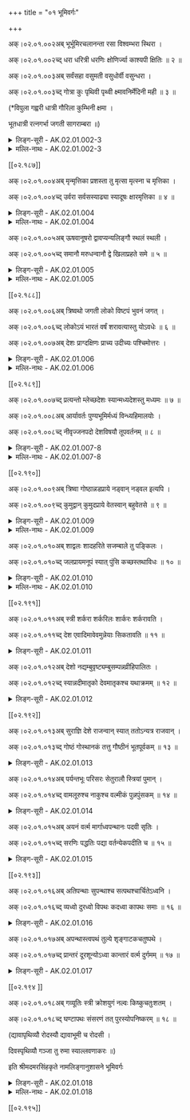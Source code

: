 +++
title = "०१ भूमिवर्गः"

+++

अक्।०२.०१.००२अब् भूर्भूमिरचलानन्ता रसा विश्वम्भरा स्थिरा ।

अक्।०२.०१.००२च्द् धरा धरित्री धरणिः क्षोणिर्ज्या काश्यपी क्षितिः ॥ २ ॥

अक्।०२.०१.००३अब् सर्वंसहा वसुमती वसुधोर्वी वसुन्धरा ।

अक्।०२.०१.००३च्द् गोत्रा कुः पृथिवी पृथ्वी क्ष्मावनिर्मेदिनी मही ॥ ३ ॥

(*विपुला गह्वरी धात्री गौरिला कुम्भिनी क्षमा ।

भूतधात्री रत्नगर्भा जगती सागराम्बरा ॥)

<details><summary>लिङ्ग-सूरी - AK.02.01.002-3</summary>

भूरिति—भवति सर्वमस्यामिति भूः । ʻभू सत्तायाम् । ऊकारान्तोऽयं स्त्रीलिङ्गः । अव्ययं तु रेफान्तः । अस्यामिदम् अभूदिति भूमिः । न चलतीत्यचला । ʻचल कम्पने । न विद्यतेऽन्तो यस्याः सा अनन्ता । रस्यते आस्वाद्यत इति रसा । ʻरस आस्वादने । रसतीति वा । ʻरस शब्दे । रसा अत्र सन्तीति वा । विश्वं बिभर्तीति विश्वम्भरा । ʻडुभृञ् धारणपोषणयोः' । स्थिरत्वात् स्थिरा । तिष्ठति सर्वमस्यामिति वा । ʻष्ठा गतिनिवृत्तौ' ध्रियते नृपैरिति धरा । धरति विश्वमिति वा । ʻधृञ् धारणे । धरित्री धरणिश्च । क्षौतीति क्षोणिः । क्षोणी च । ʻटुक्षु शब्दे । जिनाति सर्वमस्यामिति ज्या । ʻज्या वयोहानौ' । जिनाति सर्वान् पार्थिवानिति वा । कश्यपस्येयं काश्यपी । क्षियन्ति निवसन्ति सर्वेऽस्यामिति क्षितिः । ʻक्षि निनासगत्योः' । सर्वं भारं सहत इति सर्वंसहा । ʻषह मर्षणे । वसु धनमस्यामस्तीति वसुमती । वसु दधातीति वसुधा । ʻडुधाञ् धारणपोषणयोः' । ऊर्णूयते पर्वतैरित्युर्वी । ʻऊर्णुञ् आच्छादने । उरुत्वात् विस्तीर्णत्वाद्वा । वसु धारयतीति वसुन्धरा । ʻधृ धारणे । गोत्राः शैलाः सन्त्यस्यामिति गोत्रा । तृणादिना गवादीन् त्रायत इति वा । ʻत्रैङ् पालने । कौति ध्वनतीति कुः । ʻकु शब्दे । पृथुत्वात् पृथिवी । पृथ्वी च । पृथुना वैन्येन सत्कृता वा । प्रथते वा । ʻप्रथ प्रख्याने । क्षमते भारं क्ष्मा । ʻक्षमूष् सहने । क्ष्मायते विधूनयते नृपनाशायेति वा । ʻक्ष्मायी विधूनने । अव्यते नृपैरित्यवनिः । स्वयमवति प्रजा इति वा । ʻअव रक्षणे । मधुकैटभदैत्यमेदोयोगात् मेदिनी । ʻञिमिदा स्नेहने । मह्यत इति मही । ʻमह पूजायाम् । महिर्वा । अत्र भूम्यवनिक्षितिक्षोणिमहिधरणिशब्दाः कृदिकारान्ताः । भूनामानि ॥ २-३ ॥
</details>

<details><summary>मल्लि-नाथः - AK.02.01.002-3</summary>

भूर्भूमिः—मही । भूमिनामानि । ʻमहिः सर्वंसहा मही इति वैजयन्तीपाठात् (पृ। ३५, श्लो। ३) महिशब्दोऽप्यस्ति । अनुक्तम्—

ʻरत्नगर्भा घनश्रोणिरुर्वरा सागराम्बरा ।

दुर्दरा गह्वरी धात्री भूदधात्र्यब्धिमेखला ॥

रत्नसूः कुम्भिनी विश्वा धारिणी गौर्गिरिस्तनी ॥

एतानि च ॥ २-३ ॥ 
</details> 

[[०२.१८७]]

अक्।०२.०१.००४अब् मृन्मृत्तिका प्रशस्ता तु मृत्सा मृत्स्ना च मृत्तिका ।

अक्।०२.०१.००४च्द् उर्वरा सर्वसस्याढ्या स्यादूषः क्षारमृत्तिका ॥ ४ ॥

<details><summary>लिङ्ग-सूरी - AK.02.01.004</summary>

मृदिति—मृद्यते कुलालादिभिरिति मृत् । मृत्तिका च । ʻमृद क्षोदे । मृन्नामनी ॥ प्रशस्ता मृत् मृत्सा मृत्स्ना च । श्रेष्ठमृन्नामनी ॥ उर्वति क्षुधं हिनस्तीत्युर्वरा । ʻउर्वी हिंसायाम् । सर्वसस्य सम्पन्नभूनाम ॥ ऊषति बीजमित्यूषः । ʻऊष रुजायम् । क्षारा च मृत्तिका च क्षारमृत्तिका । क्षारमृत्तिकानामनी ॥ ४ ॥
</details>

<details><summary>मल्लि-नाथः - AK.02.01.004</summary>

मृन्मृत्तिका । मृदो नामनी ॥ प्रशस्ता—मृत्तिका । प्रशस्तमृत्तिकानामनी । उर्वरा—आढ्या । सर्वसस्योत्पादकमृदो नाम । स्यादूषः—मृत्तिका । क्षारमृत्तिकानाम ॥४ ॥ 
</details>

अक्।०२.०१.००५अब् ऊषवानूषरो द्वावप्यन्यलिङ्गौ स्थलं स्थली ।

अक्।०२.०१.००५च्द् समानौ मरुधन्वानौ द्वे खिलाप्रहते समे ॥ ५ ॥

<details><summary>लिङ्ग-सूरी - AK.02.01.005</summary>

ऊषवानिति—ऊषोऽस्यास्तीत्यूषवान् । ऊषरश्च । द्वावप्यन्यलिङ्गौ । ऊषरक्षेत्रनामनी ॥ स्थलतीति स्थलम् । स्थली च । ʻष्ठल स्थाने । अकृत्रिमोन्नतदेशनामनी ॥ तृषया म्रियन्तेऽत्रेति मरुः । ʻमृङ् प्राणत्यागे । धन्वन्ति तृषयात्रेति धन्वा । ʻधवि गतौ' । निर्जलदेशनामनी ॥ लाङ्गलेन न लिखितमिति खिलम् । ʻलिख अक्षरविन्यासे । खं लातीति वा । ʻला दाने । हलादिना न प्रहन्यत इत्यप्रहतम् । ʻहन हिंसागत्योः' । इमौ शब्दौ विशेष्यनिघ्नौ । अकृष्टदेशनामनी ॥ ५ ॥
</details>

<details><summary>मल्लि-नाथः - AK.02.01.005</summary>

ऊषवान्—अन्यलिङ्गौ । क्षारमृत्तिकावत्प्रदेशनामनी । विशेषणं विवक्षितं चेत् तौ द्वावप्यन्यलिङ्गौ । तदविवक्षितं चेत् नपुंसकावेव ॥ ʻवर्षुकस्य किमपः कृतोन्नतेरम्बुदस्य परिहार्यमूषरम् । इति शिशुपालवधे (१४। ४६) । स्थलं स्थली । भूतलनामनी ॥ समानौ—धन्वानौ । निर्जलप्रदेशनामनी ॥ द्वे—समे । अकृष्टभूतलनामनी । ʻपाडुनेल्ö ॥ ५ ॥ 
</details>

[[०२.१८८]]

अक्।०२.०१.००६अब् त्रिष्वथो जगती लोको विष्टपं भुवनं जगत् ।

अक्।०२.०१.००६च्द् लोकोऽयं भारतं वर्षं शरावत्यास्तु योऽवधेः ॥ ६ ॥

अक्।०२.०१.००७अब् देशः प्राग्दक्षिणः प्राच्य उदीच्यः पश्चिमोत्तरः ।

<details><summary>लिङ्ग-सूरी - AK.02.01.006</summary>

त्रिष्वथो इति—जङ्गम्यते भृशं गच्छतीति जगती । जगच्च । गम्यते जनैरिति वा । ʻगम्लृ गतौ' । लोक्यते सर्वमस्मिन्निति लोकः । ʻलोकृ दर्शने । विशन्त्यस्मिन्निति विष्टपम् । ʻविश प्रवेशने । सर्वमस्मिन् भवतीति भुवनम् । लोकनामानि ॥ भरतस्य राज्ञः इदं भारतम् । वृष्यते सिच्यते मेघैरिति वर्षम् । ʻवृषु सेचने । हिमवत्सेतुमध्यदेशनाम ॥ प्राचा सहितो दक्षिणो देशः प्राच्यः । शरावतीनद्यवधिभूतपूर्वदक्षिणदेशनाम ॥ उदीच्या सहितः पश्चिमो देशः उदीच्यः । उदीच्यां भवः उदीच्यः । पश्चिमेन सहितः उत्तरो देशः पश्चिमोत्तरः । शरावतीनद्यवधिभूतपश्चिमोत्तरदेशनामनी ॥ ६ ॥
</details>

<details><summary>मल्लि-नाथः - AK.02.01.006</summary>

त्रिषु । अत्र त्रिष्वित्यनेन खिलशब्दानुपदोक्ताप्रहतशब्द एव परामृश्यते । खिलं नपुंसकमेव । ʻखिलमप्रहता भूमिः' इति हलायुधः (अ। मा। २। ३) । अनुक्तम्—ʻनारट्टः स्फुटिता भूमिः' । स्फुटितभूमिर्नारट्टः स्यात् । ʻबिटिकेनेल्ö । ʻजन्तुप्राया कचङ्गला' । जन्तुभूयिष्ठा भूमिः कचङ्गला स्यात् । अथो जगती—विष्टपम् । ʻविष्टपलोकौ नरौ' इति रत्नकोशमतात् पुंलिङ्गश्च । भुवनं जगत् । लोकसामान्यनामनी ॥ लोको—वर्षम् । असौ लोको भारतं च वर्षं च स्यात् । इदमा प्रत्यक्षजम्बूद्वीपः परामृश्यते ।

ʻस्याद् व्यासभाषिते ग्रन्थे जम्बूद्वीपे च भारतम् ।

ʻपुन्नपुंसकयोर्वर्षं जम्बूद्वीपाब्दवृष्टिषु । 

इत्युभयत्र रुद्रः । अथवा हिमाद्रेर्दक्षिणभूतजम्बूद्वीपैकखण्डः परामृश्यते । ʻनाभीदं भारतं वर्षं हिमाद्रेस्तच्च दक्षिणम् इति वैजयन्ती (पृ। ३५। श्लो। ५) । शरावत्याः—पश्चिमोत्तरः । शरावत्याख्या नदी ऐशानदिशः सकाशात् निरृतिदिशं प्रत्यागत्य पश्चिमसमुद्रं प्रविष्टा । तन्नद्यवधि अङ्गवङ्गादिबहुभेदभिन्नः प्राग्दक्षिणदेशः प्राच्यः स्यात् । तदवधि गान्धारशूरसेनादिबहुभेदभिन्नः पश्चिमोत्तरदेश उदीच्यः स्यात् ॥ ६ ॥ 
</details>

[[०२.१८९]]

अक्।०२.०१.००७च्द् प्रत्यन्तो म्लेच्छदेशः स्यान्मध्यदेशस्तु मध्यमः ॥ ७ ॥

अक्।०२.०१.००८अब् आर्यावर्तः पुण्यभूमिर्मध्यं विन्ध्यहिमालयोः ।

अक्।०२.०१.००८च्द् नीवृज्जनपदो देशविषयौ तूपवर्तनम् ॥ ८ ॥ 

<details><summary>लिङ्ग-सूरी - AK.02.01.007-8</summary>

प्रत्यन्त इति—म्लेच्छानां देशः म्लेच्छदेशः । प्रतिगतोऽन्तं प्रत्यन्तः । शरावत्यन्तप्रतिगतशिष्टाचाररहितदेशनाम ॥ मध्यश्चासौ देशश्च मध्यदेशः । मध्ये भवः मध्यमः । हिमवद्विन्ध्यविनशनप्रयागमध्यगतदेशनामनी ॥ आर्या वर्तन्तेऽत्रेति आर्यावर्तः । पुण्या भूमिः पुण्यभूमिः । हिमवद्विन्ध्यमध्यदेशनामनी ॥ नितरां वर्तन्ते जना अत्रेति नीवृत् । ʻवृतु वर्तने । नियमेन वर्तन्त इति वा । जनपदशब्दसाहचर्यात् नीवृच्छब्दः पुंलिङ्गः । जनाः पद्यन्तेऽत्रेति जनपदः । ʻपद्लृ गतौ' । प्रसिद्धराष्ट्रनामनी ॥ दिश्यत इति देशः । ʻदिश अतिसर्जने । विशेषेण सिनोति बध्नाति प्रीतिमिति विषयः । ʻषिञ् बन्धने । उपयोगवशात् वर्तन्तेऽत्रेत्युपवर्तनम् । विंशत्त्रिंशद्ग्रामात्मकस्थाननामानि ॥ ७-८ ॥
</details>

<details><summary>मल्लि-नाथः - AK.02.01.007-8</summary>

प्रत्यन्तो—स्यात् । भारतवर्षान्तस्थितदेशनाम । मध्यदेशः—मध्यमः । भारतवर्षस्य मध्यमदेशनाम । आर्यावर्तो ब्रह्मवेदिः—हिमालयोः । पूर्वपश्चिमसमुदायतयोर्विन्ध्याचलहिमायलयोर्मध्यम् आर्यावर्तश्च ब्रह्मवेदिश्चेत्युच्यते । अनुक्तम्—ʻविन्ध्यात्तु दक्षिणो देशो दक्षिणापथसञ्ज्ञितः' । विन्ध्याचलात् सेतुपर्यन्तं दक्षिणापथः स्यात् । नीवृत्—उपवर्तनम् । देशनामानि अत्र तुशब्दो निरर्थकः । ʻनीवृज्जनपदो देशस्तद्भेदाः पुंसि भूम्नि च्ö इति वैजयन्ती (पृ। ३६, श्लो। २१) । ʻराष्ट्रं जनपदो निर्गो जनान्तो विषयः स्मृतः' इति धनञ्जयः ॥ ७-८ ॥ 
</details>

[[०२.१९०]]

अक्।०२.०१.००९अब् त्रिष्वा गोष्ठान्नडप्राये नड्वान् नड्वल इत्यपि ।

अक्।०२.०१.००९च्द् कुमुद्वान् कुमुदप्राये वेतस्वान् बहुवेतसे ॥ ९ ॥

<details><summary>लिङ्ग-सूरी - AK.02.01.009</summary>

त्रिष्विति—आ गोष्ठात् गोष्ठशब्दपर्यन्तं त्रिषु । नडाः सन्त्यत्रेति नड्वान् । नड्वलश्च । नडतृणप्रायदेशनामनी ॥ कुमुदान्यत्र सन्तीति कुमुद्वान् । कुमुदानि प्रायः अत्र । कुमुदप्रायदेशनाम ॥ वेतसाः सन्त्यत्र वेतस्वान् । बहवः वेतसाः सन्त्यत्र । बहुवेतस देशनाम ॥ ९ ॥
</details>

<details><summary>मल्लि-नाथः - AK.02.01.009</summary>

त्रिष्वा गोष्ठात् । गोष्ठशब्दात् प्राग्भूतशब्दास्त्रिलिङ्गाः । उत्तराधिकारस्य बाधितविषयत्वात् कच्छादयः शब्दा उक्तलिङ्गा एव । नडप्राये—इत्यपि । नडतृणप्रायदेशे नड्वान् नड्वलश्चेत्येतौ वर्तेते । कमुद्वान् कुमुदप्राये । कुमुदप्रायदेशनाम । वेतस्वान् बहुवेतसे । बहुनिचुलदेशनाम ॥ ९ ॥ 
</details>

अक्।०२.०१.०१०अब् शाद्वलः शादहरिते सजम्बाले तु पङ्किलः ।

अक्।०२.०१.०१०च्द् जलप्रायमनूपं स्यात् पुंसि कच्छस्तथाविधः ॥ १० ॥

<details><summary>लिङ्ग-सूरी - AK.02.01.010</summary>

शाद्वल इति—शादो बालतृणमस्मिन्नस्तीति शाद्वलः । शाड्वलो वा । शादहरितदेशनाम ॥ पङ्कोऽस्यास्तीति पङ्किलः । जम्बालेन पङ्केन सह वर्तत इति सजम्बालः । कर्दमसहितदेशनाम ॥ अनुगता आपोऽत्रेत्यनूपम् । जलप्रायघट्टादिस्थलनाम ॥ कषन्ति आपो यं देशं स कच्छः । कष्यते जलैरिति वा । ʻकप हिंसायाम् । जलप्रायदेशनाम ॥ १० ॥
</details>

<details><summary>मल्लि-नाथः - AK.02.01.010</summary>

शाद्वलः—हरिते । बालतृणहरितदेशनाम । सजम्बाले—पङ्किलः । जम्बालाविलदेशनाम । जलप्रायम्—तथाविधः । बहुलजलदेशोऽनूपं स्यात् । कच्छ इति च स्यात् । ʻपुंस्येवान्धुः प्रहिः कूपः' (१। १२। २७) इत्यत्रैवकारः क्कचिदनित्यत्वबोधनार्थः । पुंसि च कच्छमनूपः ॥ ॥ 
</details>

[[०२.१९१]]

अक्।०२.०१.०११अब् स्त्री शर्करा शर्करिलः शार्करः शर्करावति ।

अक्।०२.०१.०११च्द् देश एवादिमावेवमुन्नेयाः सिकतावति ॥ ११ ॥

<details><summary>लिङ्ग-सूरी - AK.02.01.011</summary>

स्त्रीति—शृणातीति शर्करा । सा अस्त्यत्रेति शर्करा । ʻशॄ हिंसायाम् । शर्करा अस्मिन् सन्तीति शर्करिलः । शर्करावद्देशस्यैव नामनी ॥ शर्करावन्मात्रवृत्तिरत्रास्तीति शार्करः । शर्करावांश्च । शर्करावद्भूमिनामनी ॥ एवं सिकतावति देशे । आदिमौ द्वौ शब्दौ अपरौ च इति चत्वारः शब्दा उन्नेयाः । कथम् । सिकता सिकतिलः इति द्वौ तद्वद्देश एव । सैकतः सिकतावान् इत्युत्तरौ शब्दौ सिकतावन्मात्रवृत्तौ ॥ ११ ॥
</details>

अक्।०२.०१.०१२अब् देशो नद्यम्बुवृष्ट्यम्बुसम्पन्नव्रीहिपालितः ।

अक्।०२.०१.०१२च्द् स्यान्नदीमातृको देवमातृकश्च यथाक्रमम् ॥ १२ ॥

<details><summary>लिङ्ग-सूरी - AK.02.01.012</summary>

देश इति—नदी मातेव यस्य नदीमातृकः । नद्यम्बुसम्पन्नव्रीहिपावितदेशनाम ॥ देवो मातेव यस्य देवमातृकः । वृष्ट्यम्बुसम्पन्नव्रीहिपावितदेशनाम ॥ १२ ॥
</details>

[[०२.१९२]]

अक्।०२.०१.०१३अब् सुराज्ञि देशे राजन्वान् स्यात् ततोऽन्यत्र राजवान् ।

अक्।०२.०१.०१३च्द् गोष्ठं गोस्थानकं तत्तु गौष्ठीनं भूतपूर्वकम् ॥ १३ ॥

<details><summary>लिङ्ग-सूरी - AK.02.01.013</summary>

सुराज्ञीति—शोभनो राजा यस्मिन् सः राजन्वान् । सुराजदेशनाम ॥ राजा अत्रास्तीति राजवान् । राजवद्देशनाम ॥ गावोऽत्र तिष्ठन्तीति गोष्ठम् । ʻष्ठा गतिनिवृत्तौ' । गोस्थाननाम ॥ गावो यत्र प्रागासन् तत् गौष्ठीनम् । पुरातनगोस्थाननाम ॥ १३ ॥
</details>

अक्।०२.०१.०१४अब् पर्यन्तभूः परिसरः सेतुरालौ स्त्रियां पुमान् ।

अक्।०२.०१.०१४च्द् वामलूरुश्च नाकुश्च वल्मीकं पुन्नपुंसकम् ॥ १४ ॥

<details><summary>लिङ्ग-सूरी - AK.02.01.014</summary>

पर्यन्तभूरिति—पर्यन्ते उपान्ते भूः पर्यन्तभूः । परितः सरन्त्यत्रेति परिसरः । ʻसृ गतौ' । ग्रामादिसमीपभूनामनी ॥ सिन्वन्ति बध्नन्ति मृत्पाषाणादिभिरिति सेतुः । ʻषिञ् बन्धने । अल्यते निवार्यते प्रवाहोऽनयेति आलिः । आली च । ʻअल भूषणपर्याप्तिवारणेष्ौ' । स्त्रियाम् आलिः सेतुः पुमान् । सेतुनामनी ॥ वामैः प्राणिभिः लूयत इति वामलूरुः । वामलूर इति वा पाठः । ʻलूञ् छेदने । प्राणिनः प्रवेशे नमन्त्यत्रेति नाकुः । ʻणमु प्रह्वत्वे शब्दे च्ö । वलन्ते प्राणिनोऽत्रेति वल्मीकम् । पुन्नपुंसके । ʻवल सञ्चलने । वल्मीकनामानि ॥ १४ ॥
</details>

अक्।०२.०१.०१५अब् अयनं वर्त्म मार्गाध्वपन्थानः पदवी सृतिः ।

अक्।०२.०१.०१५च्द् सरणिः पद्धतिः पद्या वर्तन्येकपदीति च ॥ १५ ॥

<details><summary>लिङ्ग-सूरी - AK.02.01.015</summary>

अयनमिति—अयन्तेऽनेनेति अयनम् । ʻअय पय गतौ' । वर्तन्तेऽनेनेति वर्त्म । ʻवृतु वर्तने । मृगयन्ते गवेषयन्त्यनेनेति मार्गः । ʻमृग अन्वेषणे । अद्यते भक्ष्यते पथिकैरत्रेत्यध्वा । ʻअद भक्षणे । पथन्त्यनेन पन्थाः । ʻपथे गतौ' । नकारान्तः । पतन्त्यत्रेति वा । ʻपत्लृ गतौ' । पद्यन्तेऽनयेति पदवी । ʻपद गतौ' । सरन्त्यनयेति सृतिः । ʻसृ गतौ' । सरणिश्च । पद्भ्यां हन्यत इति पद्धतिः । ʻहन हिंसागत्योः' । पदमत्र दृश्यते पद्या । ʻदृशिर् प्रेक्षणे । वर्तन्तेऽनया वर्तनी । एके कतिपये पादा लक्ष्यन्तेऽत्रेति एकपदी । मार्गनामानि ॥ १५ ॥
</details>

[[०२.१९३]]

अक्।०२.०१.०१६अब् अतिपन्थाः सुपन्थाश्च सत्पथश्चार्चितेऽध्वनि ।

अक्।०२.०१.०१६च्द् व्यध्वो दुरध्वो विपथः कदध्वा कापथः समाः ॥ १६ ॥

<details><summary>लिङ्ग-सूरी - AK.02.01.016</summary>

अतिपन्था इति—अतिपूज्यः पन्था अतिपन्थाः । सुपूज्यः पन्थाः सुपन्थाः । संश्चासौ पन्थाश्च सत्पथः । अर्चिताध्वनामानि ॥ विरुद्धोऽध्वा व्यध्वः । दुष्टोऽध्वा दुरध्वः । विरुद्धः पन्थाः विपथः । कुत्सितोऽध्वा कदध्वा । कुत्सितः पन्थाः कापथः । कुत्सितमार्गनामानि ॥ १६ ॥
</details>

अक्।०२.०१.०१७अब् अपन्थास्त्वपथं तुल्ये शृङ्गाटकचतुष्पथे ।

अक्।०२.०१.०१७च्द् प्रान्तरं दूरशून्योऽध्वा कान्तारं वर्त्म दुर्गमम् ॥ १७ ॥

<details><summary>लिङ्ग-सूरी - AK.02.01.017</summary>

अपन्था इति—पन्था न भवतीत्यपन्थाः । अपथं च । मार्गाभासनामनी ॥ शृङ्गवन्नानादिगाश्रितैर्मार्गैरटतीति शृङ्गाटकम् । शृङ्गैरुत्सवैर्जनोऽटतीति वा । ʻअट गतौ' । चतुर्णां पथां समाहारः चतुष्पथम् । चतुष्पथनामनी ॥ प्रकृष्टं ग्रामयोरन्तरं व्यवधानं यत्रेति प्रान्तरम् । प्रगता ग्रामादयोऽन्तरेऽस्मिन्निति वा । दूरशून्याध्वनाम ॥ कस्य जलस्यान्तरं समीपमृच्छतीति जनोऽत्र कान्तारम् । ʻऋ गतौ' । दुर्गमवर्त्मनाम ॥ १७ ॥
</details>

[[०२.१९४ ]]

अक्।०२.०१.०१८अब् गव्यूतिः स्त्री क्रोशयुगं नल्वः किष्कुचतुःशतम् ।

अक्।०२.०१.०१८च्द् घण्टापथः संसरणं तत् पुरस्योपनिष्करम् ॥ १८ ॥

(द्यावापृथिव्यौ रोदस्यौ द्यावाभूमी च रोदसी ।

दिवस्पृथिव्यौ गञ्जा तु रुमा स्याल्लवणाकरः ॥)

इति श्रीमदमरसिंहकृते नामलिङ्गानुशासने भूमिवर्गः

<details><summary>लिङ्ग-सूरी - AK.02.01.018</summary>

गव्यूतिरिति—गवोः क्रोशयोर्यूतिः युग्मं गव्यूतिः । क्रोशयोर्युगं युग्मम् । क्रोशयुगनाम ॥ नल्यते बध्यतेऽनेनेति नल्वः । ʻणल बन्धने । किष्कूणां हस्तानां चतुःशतम् । चतुःशतहस्तप्रमाणवर्त्मनाम ॥ घण्टावतां गजानां पन्थाः घण्टारपथः । सम्यक् सरन्त्यनेनेति संसरणम् । ʻसृ गतौ' । राजमार्गनामनी ॥ उप समीपे निष्कीर्यते सैन्यमत्रेत्युपनिष्करम् । ʻकॄ विक्षेपे । पुरराजमार्गनाम ॥ १८ ॥

इति श्रीलिङ्गयसूरिविरचितायाम् अमरकोशपदविवृतौ भूमिवर्गः
</details>

<details><summary>मल्लि-नाथः - AK.02.01.018</summary>

॥ ।हस्तानां चतुःशतं चेत् नल्वः स्यात् । घण्टापथः संसरणम् । राजमार्गनामनी । ʻराजमार्गः संसरणं श्रीघण्टाभ्यां पथः परः' इति वैजयन्ती (पृ। १६०, श्लो। १६) । तत् पुरस्योपनिष्करम् । तदेव पुराभिमुखं चेदुपनिष्करं स्यात् । द्यावापृथिव्यौ—पृथिव्यौ । आकाशभूम्योर्नामानि । गञ्जा—लवणाकरः । लवणभूनामनी ॥ १८ ॥

इति श्रीवत्सनृसिंहसूरिसुतमल्लिनाथसूरिविरचितेऽमरपदपारिजाते भूमिवर्गः 
</details>

[[०२.१९५]]

